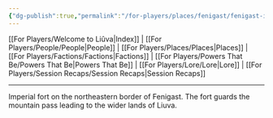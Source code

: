 ```yaml
---
{"dg-publish":true,"permalink":"/for-players/places/fenigast/fenigast-imperial-fort/"}
---
```


[[For Players/Welcome to Liûva\|Index]] | [[For Players/People/People\|People]] | [[For Players/Places/Places\|Places]] | [[For Players/Factions/Factions\|Factions]] | [[For Players/Powers That Be/Powers That Be\|Powers That Be]] | [[For Players/Lore/Lore\|Lore]] | [[For Players/Session Recaps/Session Recaps\|Session Recaps]]
***
Imperial fort on the northeastern border of Fenigast. The fort guards the mountain pass leading to the wider lands of Liuva.